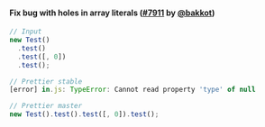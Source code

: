 #### Fix bug with holes in array literals ([#7911](https://github.com/prettier/prettier/pull/7911) by [@bakkot](https://github.com/bakkot))

<!-- prettier-ignore -->
```jsx
// Input
new Test()
  .test()
  .test([, 0])
  .test();

// Prettier stable
[error] in.js: TypeError: Cannot read property 'type' of null

// Prettier master
new Test().test().test([, 0]).test();
```
